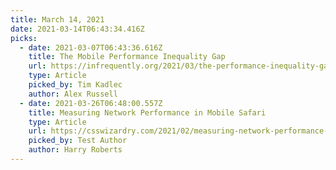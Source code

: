 ```yaml
---
title: March 14, 2021
date: 2021-03-14T06:43:34.416Z
picks:
  - date: 2021-03-07T06:43:36.616Z
    title: The Mobile Performance Inequality Gap
    url: https://infrequently.org/2021/03/the-performance-inequality-gap/
    type: Article
    picked_by: Tim Kadlec
    author: Alex Russell
  - date: 2021-03-26T06:48:00.557Z
    title: Measuring Network Performance in Mobile Safari
    type: Article
    url: https://csswizardry.com/2021/02/measuring-network-performance-in-mobile-safari/
    picked_by: Test Author
    author: Harry Roberts
---
```

